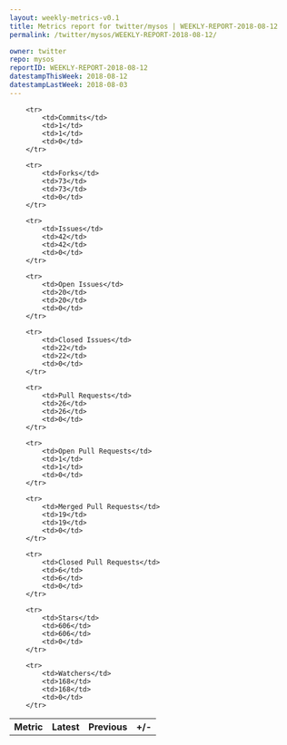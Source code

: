 ```yaml
---
layout: weekly-metrics-v0.1
title: Metrics report for twitter/mysos | WEEKLY-REPORT-2018-08-12
permalink: /twitter/mysos/WEEKLY-REPORT-2018-08-12/

owner: twitter
repo: mysos
reportID: WEEKLY-REPORT-2018-08-12
datestampThisWeek: 2018-08-12
datestampLastWeek: 2018-08-03
---
```




<table style="width: 100%;">
    <tr>
        <th>Metric</th>
        <th>Latest</th>
        <th>Previous</th>
        <th>+/-</th>
    </tr>

        <tr>
            <td>Commits</td>
            <td>1</td>
            <td>1</td>
            <td>0</td>
        </tr>
        
        <tr>
            <td>Forks</td>
            <td>73</td>
            <td>73</td>
            <td>0</td>
        </tr>
        
        <tr>
            <td>Issues</td>
            <td>42</td>
            <td>42</td>
            <td>0</td>
        </tr>
        
        <tr>
            <td>Open Issues</td>
            <td>20</td>
            <td>20</td>
            <td>0</td>
        </tr>
        
        <tr>
            <td>Closed Issues</td>
            <td>22</td>
            <td>22</td>
            <td>0</td>
        </tr>
        
        <tr>
            <td>Pull Requests</td>
            <td>26</td>
            <td>26</td>
            <td>0</td>
        </tr>
        
        <tr>
            <td>Open Pull Requests</td>
            <td>1</td>
            <td>1</td>
            <td>0</td>
        </tr>
        
        <tr>
            <td>Merged Pull Requests</td>
            <td>19</td>
            <td>19</td>
            <td>0</td>
        </tr>
        
        <tr>
            <td>Closed Pull Requests</td>
            <td>6</td>
            <td>6</td>
            <td>0</td>
        </tr>
        
        <tr>
            <td>Stars</td>
            <td>606</td>
            <td>606</td>
            <td>0</td>
        </tr>
        
        <tr>
            <td>Watchers</td>
            <td>168</td>
            <td>168</td>
            <td>0</td>
        </tr>
        
</table>
